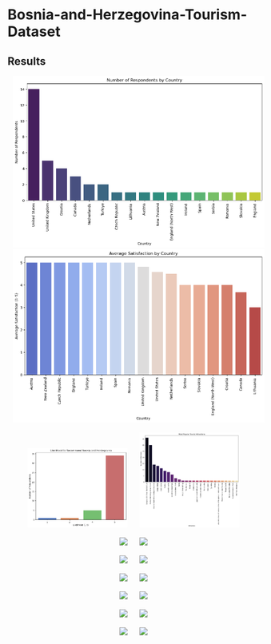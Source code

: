 # Bosnia-and-Herzegovina-Tourism-Dataset


## Results 

<div align="center">
  <img src="slika1.png" width="700" hspace="10">
  <img src="slika2.png" width="700" hspace="10">
</div>
<br>
<div align="center">
  <img src="slika3.png" width="200" hspace="10">
  <img src="slika4.png" width="200" hspace="10">
</div>
<br>
<div align="center">
  <img src="photo5.JPG" width="200" hspace="10">
  <img src="photo6.JPG" width="200" hspace="10">
</div>
<br>
<div align="center">
  <img src="photo7.JPG" width="200" hspace="10">
  <img src="photo8.JPG" width="200" hspace="10">
</div>
<br>
<div align="center">
  <img src="photo9.JPG" width="200" hspace="10">
  <img src="photo10.JPG" width="200" hspace="10">
</div>
<br>
<div align="center">
  <img src="photo11.JPG" width="200" hspace="10">
  <img src="photo12.JPG" width="200" hspace="10">
</div>
<br>
<div align="center">
  <img src="photo13.JPG" width="200" hspace="10">
  <img src="photo14.JPG" width="200" hspace="10">
</div>
<br>
<div align="center">
  <img src="photo15.JPG" width="200" hspace="10">
  <img src="photo16.JPG" width="200" hspace="10">
</div>
